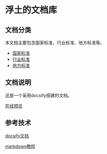 # 浮土的文档库


## 文档分类

本文档主要包含国家标准、行业标准、地方标准等。

 - [国家标准](gb)
 - [行业标准](hb)
 - [地方标准](db)


## 文档说明

这是一个采用docsify搭建的文档。

[在线预览](https://futuqq.github.io/mydoc/#/)

## 参考技术

[docsify文档](https://docsify.js.org/#/zh-cn/quickstart)

[markdown教程](https://markdown.com.cn/)

